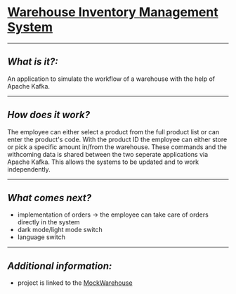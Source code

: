 # <ins>**Warehouse Inventory Management System**</ins>

<hr/>

## *What is it?:*
An application to simulate the workflow of a warehouse with the help of Apache Kafka.

<hr>

## *How does it work?*
The employee can either select a product from the full product list or can enter the product's code. 
With the product ID the employee can either store or pick a specific amount in/from the warehouse. These commands and 
the withcoming data is shared between the two seperate applications via Apache Kafka. This allows the systems
to be updated and to work independently. 

<hr>

## *What comes next?*
* implementation of orders → the employee can take care of orders directly in the system
* dark mode/light mode switch
* language switch

<hr>

## *Additional information:* 
+ project is linked to the [MockWarehouse](https://github.com/Ceddyie/MockWarehouse)
